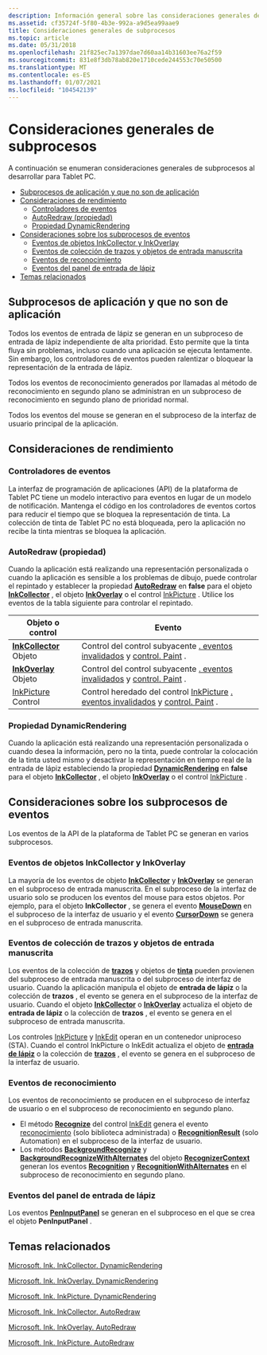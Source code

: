 ```yaml
---
description: Información general sobre las consideraciones generales de subprocesos.
ms.assetid: cf35724f-5f80-4b3e-992a-a9d5ea99aae9
title: Consideraciones generales de subprocesos
ms.topic: article
ms.date: 05/31/2018
ms.openlocfilehash: 21f825ec7a1397dae7d60aa14b31603ee76a2f59
ms.sourcegitcommit: 831e8f3db78ab820e1710cede244553c70e50500
ms.translationtype: MT
ms.contentlocale: es-ES
ms.lasthandoff: 01/07/2021
ms.locfileid: "104542139"
---
```

# <a name="general-threading-considerations"></a>Consideraciones generales de subprocesos

A continuación se enumeran consideraciones generales de subprocesos al desarrollar para Tablet PC.

-   [Subprocesos de aplicación y que no son de aplicación](#application-and-non-application-threads)
-   [Consideraciones de rendimiento](#performance-considerations)
    -   [Controladores de eventos](#event-handlers)
    -   [AutoRedraw (propiedad)](#autoredraw-property)
    -   [Propiedad DynamicRendering](#dynamicrendering-property)
-   [Consideraciones sobre los subprocesos de eventos](#event-threading-considerations)
    -   [Eventos de objetos InkCollector y InkOverlay](#inkcollector-and-inkoverlay-objects-events)
    -   [Eventos de colección de trazos y objetos de entrada manuscrita](#ink-object-and-strokes-collection-events)
    -   [Eventos de reconocimiento](#recognition-events)
    -   [Eventos del panel de entrada de lápiz](#pen-input-panel-events)
-   [Temas relacionados](#related-topics)

## <a name="application-and-non-application-threads"></a>Subprocesos de aplicación y que no son de aplicación

Todos los eventos de entrada de lápiz se generan en un subproceso de entrada de lápiz independiente de alta prioridad. Esto permite que la tinta fluya sin problemas, incluso cuando una aplicación se ejecuta lentamente. Sin embargo, los controladores de eventos pueden ralentizar o bloquear la representación de la entrada de lápiz.

Todos los eventos de reconocimiento generados por llamadas al método de reconocimiento en segundo plano se administran en un subproceso de reconocimiento en segundo plano de prioridad normal.

Todos los eventos del mouse se generan en el subproceso de la interfaz de usuario principal de la aplicación.

## <a name="performance-considerations"></a>Consideraciones de rendimiento

### <a name="event-handlers"></a>Controladores de eventos

La interfaz de programación de aplicaciones (API) de la plataforma de Tablet PC tiene un modelo interactivo para eventos en lugar de un modelo de notificación. Mantenga el código en los controladores de eventos cortos para reducir el tiempo que se bloquea la representación de tinta. La colección de tinta de Tablet PC no está bloqueada, pero la aplicación no recibe la tinta mientras se bloquea la aplicación.

### <a name="autoredraw-property"></a>AutoRedraw (propiedad)

Cuando la aplicación está realizando una representación personalizada o cuando la aplicación es sensible a los problemas de dibujo, puede controlar el repintado y establecer la propiedad [**AutoRedraw**](/windows/desktop/api/msinkaut/nf-msinkaut-iinkcollector-get_autoredraw) en **false** para el objeto [**InkCollector**](inkcollector-class.md) , el objeto [**InkOverlay**](inkoverlay-class.md) o el control [InkPicture](inkpicture-control.md) . Utilice los eventos de la tabla siguiente para controlar el repintado.



| Objeto o control                                            | Evento                                                                                                                                                                                                                     |
|--------------------------------------------------------------|---------------------------------------------------------------------------------------------------------------------------------------------------------------------------------------------------------------------------|
| [**InkCollector**](inkcollector-class.md) Objeto<br/> | Control del control subyacente [. eventos invalidados](/dotnet/api/system.windows.forms.control.invalidated?view=netcore-3.1) y [control. Paint](/dotnet/api/system.windows.forms.control.paint?view=netcore-3.1) .<br/>                                 |
| [**InkOverlay**](inkoverlay-class.md) Objeto<br/>     | Control del control subyacente [. eventos invalidados](/dotnet/api/system.windows.forms.control.invalidated?view=netcore-3.1) y [control. Paint](/dotnet/api/system.windows.forms.control.paint?view=netcore-3.1) .<br/>                                 |
| [InkPicture](inkpicture-control.md) Control<br/>      | Control heredado del control [InkPicture](inkpicture-control.md) [. eventos invalidados](/dotnet/api/system.windows.forms.control.invalidated?view=netcore-3.1) y [control. Paint](/dotnet/api/system.windows.forms.control.paint?view=netcore-3.1) .<br/> |



 

### <a name="dynamicrendering-property"></a>Propiedad DynamicRendering

Cuando la aplicación está realizando una representación personalizada o cuando desea la información, pero no la tinta, puede controlar la colocación de la tinta usted mismo y desactivar la representación en tiempo real de la entrada de lápiz estableciendo la propiedad [**DynamicRendering**](/windows/desktop/api/msinkaut/nf-msinkaut-iinkcollector-get_dynamicrendering) en **false** para el objeto [**InkCollector**](inkcollector-class.md) , el objeto [**InkOverlay**](inkoverlay-class.md) o el control [InkPicture](inkpicture-control.md) .

## <a name="event-threading-considerations"></a>Consideraciones sobre los subprocesos de eventos

Los eventos de la API de la plataforma de Tablet PC se generan en varios subprocesos.

### <a name="inkcollector-and-inkoverlay-objects-events"></a>Eventos de objetos InkCollector y InkOverlay

La mayoría de los eventos de objeto [**InkCollector**](inkcollector-class.md) y [**InkOverlay**](inkoverlay-class.md) se generan en el subproceso de entrada manuscrita. En el subproceso de la interfaz de usuario solo se producen los eventos del mouse para estos objetos. Por ejemplo, para el objeto **InkCollector** , se genera el evento [**MouseDown**](inkcollector-mousedown.md) en el subproceso de la interfaz de usuario y el evento [**CursorDown**](inkcollector-cursordown.md) se genera en el subproceso de entrada manuscrita.

### <a name="ink-object-and-strokes-collection-events"></a>Eventos de colección de trazos y objetos de entrada manuscrita

Los eventos de la colección de [**trazos**](/previous-versions/windows/desktop/legacy/ms703293(v=vs.85)) y objetos de [**tinta**](inkdisp-class.md) pueden provienen del subproceso de entrada manuscrita o del subproceso de interfaz de usuario. Cuando la aplicación manipula el objeto de **entrada de lápiz** o la colección de **trazos** , el evento se genera en el subproceso de la interfaz de usuario. Cuando el objeto [**InkCollector**](inkcollector-class.md) o [**InkOverlay**](inkoverlay-class.md) actualiza el objeto de **entrada de lápiz** o la colección de **trazos** , el evento se genera en el subproceso de entrada manuscrita.

Los controles [InkPicture](inkpicture-control-reference.md) y [InkEdit](inkedit-control-reference.md) operan en un contenedor uniproceso (STA). Cuando el control InkPicture o InkEdit actualiza el objeto de [**entrada de lápiz**](inkdisp-class.md) o la colección de [**trazos**](/previous-versions/windows/desktop/legacy/ms703293(v=vs.85)) , el evento se genera en el subproceso de la interfaz de usuario.

### <a name="recognition-events"></a>Eventos de reconocimiento

Los eventos de reconocimiento se producen en el subproceso de interfaz de usuario o en el subproceso de reconocimiento en segundo plano.

-   El método [**Recognize**](/windows/desktop/api/inked/nf-inked-iinkedit-recognize) del control [InkEdit](inkedit-control-reference.md) genera el evento [reconocimiento](/previous-versions/ms836436(v=msdn.10)) (solo biblioteca administrada) o [**RecognitionResult**](inkedit-recognitionresult.md) (solo Automation) en el subproceso de la interfaz de usuario.
-   Los métodos [**BackgroundRecognize**](/windows/desktop/api/msinkaut/nf-msinkaut-iinkrecognizercontext-backgroundrecognize) y [**BackgroundRecognizeWithAlternates**](/windows/desktop/api/msinkaut/nf-msinkaut-iinkrecognizercontext-backgroundrecognizewithalternates) del objeto [**RecognizerContext**](inkrecognizercontext-class.md) generan los eventos [**Recognition**](inkrecognizercontext-recognition.md) y [**RecognitionWithAlternates**](inkrecognizercontext-recognitionwithalternates.md) en el subproceso de reconocimiento en segundo plano.

### <a name="pen-input-panel-events"></a>Eventos del panel de entrada de lápiz

Los eventos [**PenInputPanel**](peninputpanel-class.md) se generan en el subproceso en el que se crea el objeto **PenInputPanel** .

## <a name="related-topics"></a>Temas relacionados

<dl> <dt>

[Microsoft. Ink. InkCollector. DynamicRendering](/previous-versions/ms836502(v=msdn.10))
</dt> <dt>

[Microsoft. Ink. InkOverlay. DynamicRendering](/previous-versions/ms833104(v=msdn.10))
</dt> <dt>

[Microsoft. Ink. InkPicture. DynamicRendering](/previous-versions/ms582188(v=vs.100))
</dt> <dt>

[Microsoft. Ink. InkCollector. AutoRedraw](/previous-versions/ms836495(v=msdn.10))
</dt> <dt>

[Microsoft. Ink. InkOverlay. AutoRedraw](/previous-versions/ms833082(v=msdn.10))
</dt> <dt>

[Microsoft. Ink. InkPicture. AutoRedraw](/previous-versions/ms582180(v=vs.100))
</dt> </dl>

 

